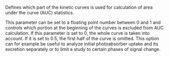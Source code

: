 Defines which part of the kinetic curves is used for calculation of area under the curve (AUC) statistics. 

This parameter can be set to a floating point number between 0 and 1 and controls which portion at the beginning of the curves is excluded from AUC calculation. If this parameter is set to 0, the whole curve is taken into account. If it is set to 0.5, the first half of the curve is omitted. This option can for example be useful to analyze initial photoabsorber uptake and its excretion separately or to limit a study to certain phases of signal change.